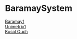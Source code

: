 # BaramaySystem
[Baramay1](https://www.baramay1.com/)
<br/>
[Unimetrix1](https://www.unimetrix1.online/)
<br/>
[Kosol Ouch](https://youtube.com/user/kosolouch/)
